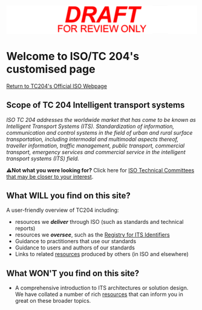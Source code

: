 <!-- tc204.md -->

![Draft for review only](assets/img/draft_for_review.svg)

# Welcome to ISO/TC 204's customised page
[Return to TC204's Official ISO Webpage](https://www.iso.org/committee/54706.html)
 
## Scope of TC 204 Intelligent transport systems
 
_ISO TC 204 addresses the worldwide market that has come to be known as Intelligent Transport Systems  (ITS). Standardization of information, communication and control systems in the field of urban and rural surface transportation, including intermodal and multimodal aspects thereof, traveller information, traffic management, public transport, commercial transport, emergency services and commercial service in the intelligent transport systems (ITS) field._
 
**⚠️Not what you were looking for?** Click here for [ISO Technical Committees that may be closer to your interest](https://www.iso.org/committee/54706.html#liaisons).

## What WILL you find on this site?

A user-friendly overview of TC204 including:

* resources we **_deliver_** through ISO (such as standards and technical reports)
* resources we **_oversee_**, such as the [Registry for ITS Identifiers](https://iso-tc204.github.io/iso5345/)
* Guidance to practitioners that use our standards
* Guidance to users and authors of our standards
* Links to related [resources](resources.md) produced by others (in ISO and elsewhere)

## What WON'T you find on this site?

* A comprehensive introduction to ITS architectures or solution design. We have collated a number of rich [resources](resources.md) that can inform you in great on these broader topics.
